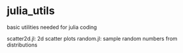 julia_utils
===========

basic utilities needed for julia coding

scatter2d.jl: 2d scatter plots
random.jl: sample random numbers from distributions

